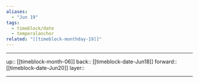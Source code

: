```yaml
---
aliases:
  - "Jun 19"
tags:
  - timeblock/date
  - temporalanchor
related: "[[timeblock-monthday-19]]"
---
```




***

up:: [[timeblock-month-06]]
back:: [[timeblock-date-Jun18]]
forward:: [[timeblock-date-Jun20]]
layer:: 

***
